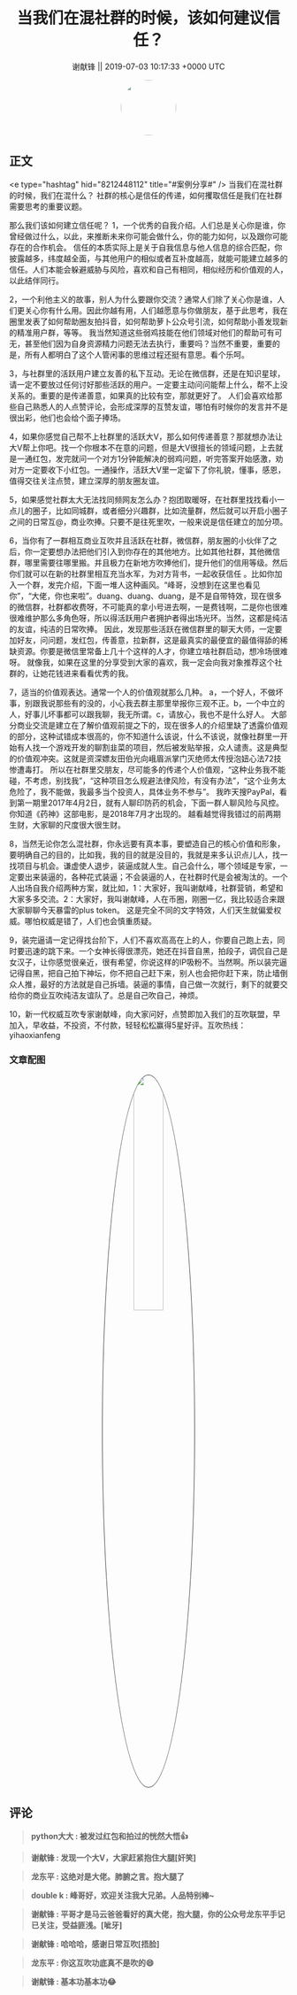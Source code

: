 <h1 align="center">当我们在混社群的时候，该如何建议信任？</h1>




<p align="center">
    <a>谢献锋 || 2019-07-03 10:17:33 &#43;0000 UTC</a>
</p>

<div align="center">
    <img src="https://images.zsxq.com/Fsy9bdXFzCNic3n5iptfdLJkPtZL?e=1590940799&amp;token=kIxbL07-8jAj8w1n4s9zv64FuZZNEATmlU_Vm6zD:TZTeVUESC-nt0kKjVl7veRDmC-M=" width="100" height="100" style="border:1px solid;border-radius:50%; color:#ffffff"/>
</div>




## 正文

<div>
&lt;e type=&#34;hashtag&#34; hid=&#34;8212448112&#34; title=&#34;#案例分享#&#34; /&gt; 当我们在混社群的时候，我们在混什么？
社群的核心是信任的传递，如何攫取信任是我们在社群需要思考的重要议题。

那么我们该如何建立信任呢？
1，一个优秀的自我介绍。人们总是关心你是谁，你曾经做过什么，以此，来推断未来你可能会做什么，你的能力如何，以及跟你可能存在的合作机会。
信任的本质实际上是关于自我信息与他人信息的综合匹配，你披露越多，纬度越全面，与其他用户的相似或者互补度越高，就能可能建立越多的信任。人们本能会躲避威胁与风险，喜欢和自己有相同，相似经历和价值观的人，以此结伴同行。

2，一个利他主义的故事，别人为什么要跟你交流？通常人们除了关心你是谁，人们更关心你有什么用。因此你越有用，人们越愿意与你做朋友，基于此思考，我在圈里发表了如何帮助圈友拍抖音，如何帮助萝卜公众号引流，如何帮助小善发现新的精准用户群，等等。
我当然知道这些弱鸡技能在他们领域对他们的帮助可有可无，甚至他们因为自身资源精力问题无法去执行，重要吗？当然不重要，重要的是，所有人都明白了这个人管闲事的思维过程还挺有意思。看个乐呵。

3，与社群里的活跃用户建立友善的私下互动。无论在微信群，还是在知识星球，请一定不要放过任何讨好那些活跃的用户。一定要主动问问能帮上什么，帮不上没关系的。重要的是传递善意，如果真的比较有空，那就更好了。
人们会喜欢给那些自己熟悉人的人点赞评论，会形成深厚的互赞友谊，哪怕有时候你的发言并不是很出彩，他们也会给个面子捧场。

4，如果你感觉自己帮不上社群里的活跃大V，那么如何传递善意？那就想办法让大V帮上你吧。找一个你根本不在意的问题，但是大V很擅长的领域问题，上去就是一通红包，发完就问一个对方1分钟能解决的弱鸡问题，听完答案开始感激，劝对方一定要收下小红包。一通操作，活跃大V里一定留下了你礼貌，懂事，感恩，值得交往关注点赞，建立深厚的朋友圈友谊。

5，如果感觉社群太大无法找同频网友怎么办？抱团取暖呀，在社群里找找看小一点儿的圈子，比如同城群，或者细分兴趣群，比如流量群，然后就可以开启小圈子之间的日常互@，商业吹捧。只要不是往死里吹，一般来说是信任建立的加分项。

6，当你有了一群相互商业互吹并且活跃在社群，微信群，朋友圈的小伙伴了之后，你一定要想办法把他们引入到你存在的其他地方。比如其他社群，其他微信群，哪里需要往哪里搬。并且极力在新地方吹捧他们，提升他们的信用等级。然后你们就可以在新的社群里相互充当水军，为对方背书，一起收获信任 。比如你加入一个群，发完介绍，下面一堆人这种画风。“峰哥，没想到在这里也看见你”，“大佬，你也来啦”。duang、duang、duang，是不是自带特效，现在很多的微信群，社群都收费呀，不可能真的拿小号进去啊，一是费钱啊，二是你也很难很难维护那么多角色呀，所以得活跃用户者拥护者得出场光环。当然，这都是纯洁的友谊，纯洁的日常吹捧。
因此，发现那些活跃在微信群里的聊天大师，一定要加好友，问问题，发红包，传善意，拉新群，这是最真实的最便宜的最值得舔的稀缺资源。你要是微信里常备上几十个这样的人才，你建立啥社群启动，想冷场很难呀。
就像我，如果在这里的分享受到大家的喜欢，我一定会向我对象推荐这个社群的，让她花钱进来看看优秀的我。

7，适当的价值观表达。通常一个人的价值观就那么几种。
a，一个好人，不做坏事，别跟我说那些有的没的，小心我去群主那里举报你三观不正。b，一个中立的人，好事儿坏事都可以跟我聊，我无所谓。c，请放心，我也不是什么好人。
大部分商业交流是建立在了解价值观前提之下的，现在很多人的介绍里缺了透露价值观的部分，这种试错成本很高的，你不知道什么该说，什么不该说，就像社群里一开始有人找一个游戏开发的聊割韭菜的项目，然后被发贴举报，众人谴责。这是典型的价值观冲突。这就是资深嫖友田伯光向峨眉派掌门灭绝师太传授泡妞心法72技惨遭毒打。
所以在社群里交朋友，尽可能多的传递个人价值观，“这种业务我不能碰，不考虑，别找我”，“这种项目怎么规避法律风险，有没有办法”，“这个业务太危险了，我不能做，我最多当个投资人，具体业务不参与”。
我昨天搜PayPal，看到第一期里2017年4月2日，就有人聊印防药的机会，下面一群人聊风险与风控。你知道《药神》这部电影，是2018年7月才出现的。
越看越觉得我错过的前两期生财，大家聊的尺度很大很生财。

8，当然无论你怎么混社群，你永远要有真本事，要塑造自己的核心价值和形象，要明确自己的目的，比如我，我的目的就是没目的，我就是来多认识点儿人，找一找项目与机会。谦虚使人退步，装逼成就人生。自己会什么，哪个领域是专家，一定要出来装逼的，各种花式装逼；不会装逼的人，在社群时代是会被淘汰的。一个人出场自我介绍两种方案，就比如，1：大家好，我叫谢献峰，社群营销，希望和大家多多交流。2：大家好，我叫谢献峰，人在币圈，刚圈一亿，我比较适合来跟大家聊聊今天暴雷的plus token。
这是完全不同的文字特效，人们天生就偏爱权威。哪怕权威是错了，人们也会慎重质疑。

9，装完逼请一定记得找台阶下，人们不喜欢高高在上的人，你要自己跑上去，同时要迅速的跳下来。一个女神长得很漂亮，她还在抖音自黑，拍段子，调侃自己是女汉子，让你感觉很亲近，很有希望，你说这样的IP吸粉不。当然啊。所以装完逼记得自黑，把自己拍下神坛，你不把自己赶下来，别人也会把你赶下来，防止墙倒众人推，最好的方法就是自己拆墙。装逼的事情，自己做一次就行，剩下的就要交给你的商业互吹纯洁友谊队了。总是自己吹自己，神烦。

10，新一代权威互吹专家谢献峰，向大家问好，点赞即加入我们的互吹联盟，早加入，早收益，不投资，不付款，轻轻松松赢得5星好评。互吹热线：yihaoxianfeng
</div>

### 文章配图

<div class="image" align="center">

<img src="https://images.zsxq.com/FhqhoCKB8m23T73b6MbiUsv5bmrE?e=1590940799&amp;token=kIxbL07-8jAj8w1n4s9zv64FuZZNEATmlU_Vm6zD:sSWr2fCttxuWFmALm9h9zABfE3A=" width="33%" height="33%" style="border:1px solid;border-radius:50%; color:#3c3f41"/>

</div>


## 评论

<div align="left">
<div>

<blockquote >
<span> <strong>python大大 : 被发过红包和拍过的恍然大悟👍 </strong></span>
</blockquote>

<blockquote >
<span> <strong>谢献锋 : 发现一个大V，大家赶紧抱住大腿[奸笑] </strong></span>
</blockquote>

<blockquote >
<span> <strong>龙东平 : 这绝对是大佬。肺腑之言。抱大腿了 </strong></span>
</blockquote>

<blockquote >
<span> <strong>double k : 峰哥好，欢迎关注我大兄弟。人品特别棒~ </strong></span>
</blockquote>

<blockquote >
<span> <strong>谢献锋 : 平哥才是马云爸爸看好的真大佬，抱大腿，你的公众号龙东平手记已关注，受益匪浅。[呲牙] </strong></span>
</blockquote>

<blockquote >
<span> <strong>谢献锋 : 哈哈哈，感谢日常互吹[捂脸] </strong></span>
</blockquote>

<blockquote >
<span> <strong>龙东平 : 你这互吹功底真不是吹的😄 </strong></span>
</blockquote>

<blockquote >
<span> <strong>谢献锋 : 基本功基本功😂 </strong></span>
</blockquote>

</div>
</div>